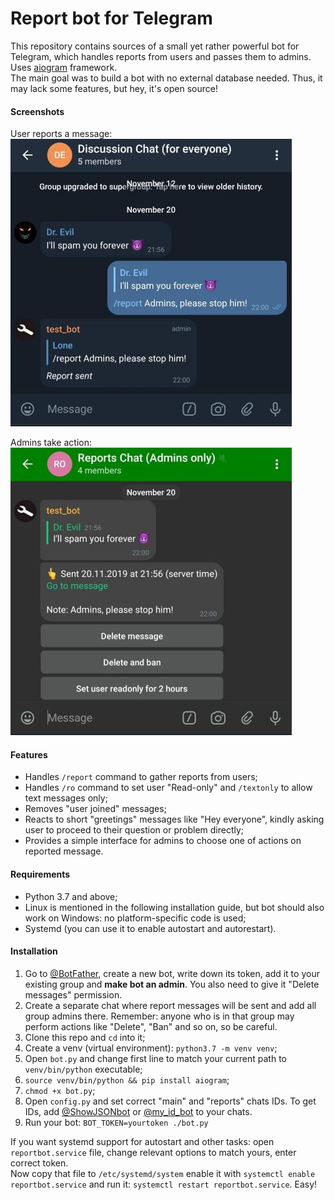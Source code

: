 # Report bot for Telegram

This repository contains sources of a small yet rather powerful bot for Telegram, which handles reports from users and passes them to admins. Uses [aiogram](https://github.com/aiogram/aiogram) framework.  
The main goal was to build a bot with no external database needed. Thus, it may lack some features, but hey, it's open source!

#### Screenshots
User reports a message:  
![User reports a message in regular chat](screenshots/users_view.jpg)

Admins take action:  
![Admins get report in a special chat](screenshots/admin_view.jpg)

#### Features
* Handles `/report` command to gather reports from users;  
* Handles `/ro` command to set user "Read-only" and `/textonly` to allow text messages only;
* Removes "user joined" messages;  
* Reacts to short "greetings" messages like "Hey everyone", kindly asking user to proceed to their question or problem directly;  
* Provides a simple interface for admins to choose one of actions on reported message.

#### Requirements
* Python 3.7 and above;  
* Linux is mentioned in the following installation guide, but bot should also work on Windows: no platform-specific code is used;  
* Systemd (you can use it to enable autostart and autorestart).

#### Installation  
1. Go to [@BotFather](https://t.me/telegram), create a new bot, write down its token, add it to your existing group and **make bot an admin**. You also need to give it "Delete messages" permission.  
2. Create a separate chat where report messages will be sent and add all group admins there. Remember: anyone who is in that group may perform actions like "Delete", "Ban" and so on, so be careful.  
3. Clone this repo and `cd` into it;   
4. Create a venv (virtual environment): `python3.7 -m venv venv`;  
5. Open `bot.py` and change first line to match your current path to `venv/bin/python` executable;  
6. `source venv/bin/python && pip install aiogram`;  
7. `chmod +x bot.py`;  
8. Open `config.py` and set correct "main" and "reports" chats IDs. To get IDs, add [@ShowJSONbot](https://t.me/showjsonbot) or [@my_id_bot](https://t.me/my_id_bot) to your chats.  
9. Run your bot: `BOT_TOKEN=yourtoken ./bot.py`  

If you want systemd support for autostart and other tasks: open `reportbot.service` file, change relevant options to match yours, enter correct token.  
Now copy that file to `/etc/systemd/system` enable it with `systemctl enable reportbot.service` and run it: `systemctl restart reportbot.service`. Easy!

